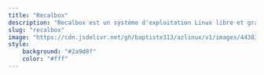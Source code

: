 ```yaml
---
title: "Recalbox"
description: "Recalbox est un système d'exploitation Linux libre et gratuit dédié à l'émulation, la préservation et l'accessibilité des vieux jeux vidéo (retrogaming)."
slug: "recalbox"
image: "https://cdn.jsdelivr.net/gh/baptiste313/azlinux/v1/images/4438396/raw.webp"
style:
    background: "#2a9d8f"
    color: "#fff"
---
```


